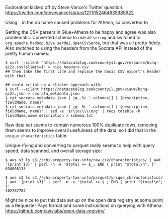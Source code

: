 Exploration kicked off by Steve Vance's Twitter question:
https://twitter.com/stevevance/status/1275152464635985922

Using `-` in the db name caused problems for Athena, so converted to `_`.

Getting the CSV parsers in Glue+Athena to be happy and agree was also
problematic.  Converted schema to use all `string` and switched to
`org.apache.hadoop.hive.serde2.OpenCSVSerde`, but that was all pretty fiddly.
Also switched to using the headers from the Socrata API instead of the pretty
human names:

```
$ curl --silent 'https://datacatalog.cookcountyil.gov/resource/bcnq-qi2z.csv?$limit=1' > nice_headers.csv
## then take the first line and replace the basic CSV export's header with that

## could script up a slicker approach with:
$ curl --silent https://datacatalog.cookcountyil.gov/views/bcnq-qi2z.json > socrata_metadata.json
$ cat socrata_metadata.json | jq -Sc '.columns[] | {description, fieldName, name}'
$ cat socrata_metadata.json | jq -Sc '.columns[] | {description, fieldName, name}' | sed -e 's/\\n/\\\\n/g' | recs totable -k fieldName,name,description > schema.txt
```

Raw data set seems to contain numerous 100% duplicate rows, removing them seems
to improve overall usefulness of the data, so I did that in the
`unique_characteristics` table.

Unique-ifying and converting to parquet really seems to help with query speed,
data scanned, and overall storage size:

```
$ aws s3 ls s3://chi-property-tax-info/raw_csv/characteristics/ | awk '{print $3}' | perl -n -e '$total += $_; END { print "$total\n"; }'
634008133

$ aws s3 ls s3://chi-property-tax-info/parquet/unique_characteristics/ | awk '{print $3}' | perl -n -e '$total += $_; END { print "$total\n"; }'
202767784
```

Might be nice to put this data set up on the open data registry at some point
as a Requester Pays format and some instructions on querying with Athena:
https://github.com/awslabs/open-data-registry/
